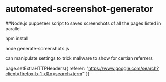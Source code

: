# automated-screenshot-generator

##Node.js puppeteer script to saves screenshots of all the pages listed in parallel

npm install

node generate-screenshots.js

can manipulate settings to trick mallware to show for certian referrers

page.setExtraHTTPHeaders({ referer: "https://www.google.com/search?client=firefox-b-1-d&q=search+term" })
